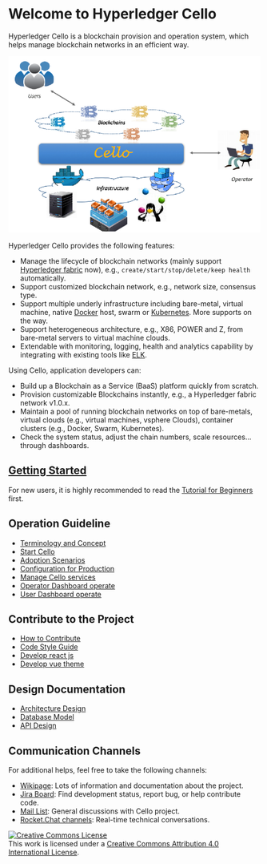 Welcome to Hyperledger Cello
===

Hyperledger Cello is a blockchain provision and operation system, which helps manage blockchain networks in an efficient way.

![Typical Scenario](imgs/scenario.png)

Hyperledger Cello provides the following features:

* Manage the lifecycle of blockchain networks (mainly support [Hyperledger fabric](https://github.com/hyperledger/fabric) now), e.g., `create/start/stop/delete/keep health` automatically.
* Support customized blockchain network, e.g., network size, consensus type.
* Support multiple underly infrastructure including bare-metal, virtual machine, native [Docker](https://www.docker.com) host, swarm or [Kubernetes](https://kubernetes.io). More supports on the way.
* Support heterogeneous architecture, e.g., X86, POWER and Z, from bare-metal servers to virtual machine clouds.
* Extendable with monitoring, logging, health and analytics capability by integrating with existing tools like [ELK](https://www.elastic.co).

Using Cello, application developers can:

* Build up a Blockchain as a Service (BaaS) platform quickly from scratch.
* Provision customizable Blockchains instantly, e.g., a Hyperledger fabric network v1.0.x.
* Maintain a pool of running blockchain networks on top of bare-metals, virtual clouds (e.g., virtual machines, vsphere Clouds), container clusters (e.g., Docker, Swarm, Kubernetes).
* Check the system status, adjust the chain numbers, scale resources... through dashboards.

## [Getting Started](tutorial)

For new users, it is highly recommended to read the [Tutorial for Beginners](tutorial) first.

## Operation Guideline
* [Terminology and Concept](terminology.md)
* [Start Cello](setup.md)
* [Adoption Scenarios](scenario.md)
* [Configuration for Production](production_config.md)
* [Manage Cello services](service_management.md)
* [Operator Dashboard operate](dashboard_operator.md)
* [User Dashboard operate](dashboard_user.md)

## Contribute to the Project
* [How to Contribute](CONTRIBUTING.md)
* [Code Style Guide](https://www.python.org/dev/peps/pep-0008/)
* [Develop react js](reactjs.md)
* [Develop vue theme](vue/index.md)

## Design Documentation
* [Architecture Design](arch.md)
* [Database Model](db.md)
* [API Design](api/rest_api_v2.md)

## Communication Channels

For additional helps, feel free to take the following channels:

* [Wikipage](https://wiki.hyperledger.org/projects/cello): Lots of information and documentation about the project.
* [Jira Board](https://jira.hyperledger.org/projects/CE/issues): Find development status, report bug, or help contribute code.
* [Mail List](mailto:hyperledger-cello@lists.hyperledger.org): General discussions with Cello project.
* [Rocket.Chat channels](https://chat.hyperledger.org/channel/cello): Real-time technical conversations.

<a rel="license" href="http://creativecommons.org/licenses/by/4.0/"><img alt="Creative Commons License" style="border-width:0" src="https://i.creativecommons.org/l/by/4.0/88x31.png" /></a><br />This work is licensed under a <a rel="license" href="http://creativecommons.org/licenses/by/4.0/">Creative Commons Attribution 4.0 International License</a>.
